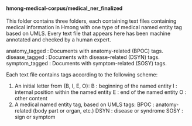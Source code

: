 #### hmong-medical-corpus/medical_ner_finalized

This folder contains three folders, each containing text files containing medical information in Hmong with one type of medical named entity tag based on UMLS.
Every text file that appears here has been machine annotated and checked by a human expert.

anatomy_tagged : Documents with anatomy-related (BPOC) tags.
disease_tagged : Documents with disease-related (DSYN) tags.
symptom_tagged : Documents with symptom-related (SOSY) tags.

Each text file contains tags according to the following scheme:
1) An initial letter from {B, I, E, O}:
B : beginning of the named entity
I : internal position within the named entity
E : end of the named entity
O : other content
2) A medical named entity tag, based on UMLS tags:
BPOC : anatomy-related (body part or organ, etc.)
DSYN : disease or syndrome
SOSY : sign or symptom
